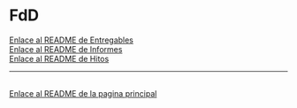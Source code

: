 <h1>FdD</h1>

<a href="Entregables/README.md">Enlace al README  de Entregables</a>
<br>
<a href="Informes/README.md">Enlace al README  de Informes</a>
<br>
<a href="Hitos/README.md">Enlace al README  de Hitos</a>
<br>
<hr>
<br>
<a href="../README.md">Enlace al README de la pagina principal</a>
